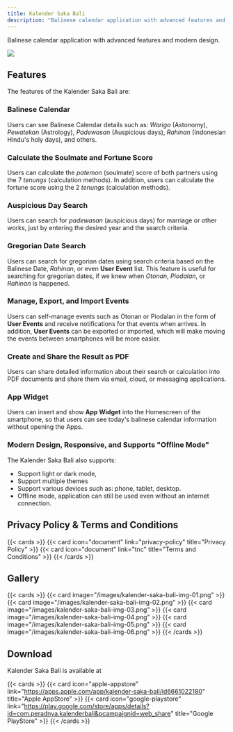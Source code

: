 ```yaml
---
title: Kalender Saka Bali
description: "Balinese calendar application with advanced features and modern design"
---
```


Balinese calendar application with advanced features and modern design.

![](/images/kalender-saka-bali-icon.png)

## Features

The features of the Kalender Saka Bali are:

### Balinese Calendar
Users can see Balinese Calendar details such as: *Wariga* (Astonomy), *Pewatekan* (Astrology), *Padewasan* (Auspicious days), *Rahinan* (Indonesian Hindu's holy days), and others.

### Calculate the Soulmate and Fortune Score
Users can calculate the *patemon* (soulmate) score of both partners using the 7 *tenungs* (calculation methods). In addition, users can calculate the fortune score using the 2 *tenungs* (calculation methods).

### Auspicious Day Search
Users can search for *padewasan* (auspicious days) for marriage or other works, just by entering the desired year and the search criteria.

### Gregorian Date Search
Users can search for gregorian dates using search criteria based on the Balinese Date, *Rahinan*, or even **User Event** list. This feature is useful for searching for gregorian dates, if we knew when *Otonan*, *Piodalan*, or *Rahinan* is happened.

### Manage, Export, and Import Events
Users can self-manage events such as Otonan or Piodalan in the form of **User Events** and receive notifications for that events when arrives. In addition, **User Events** can be exported or imported, which will make moving the events between smartphones will be more easier.

### Create and Share the Result as PDF
Users can share detailed information about their search or calculation into PDF documents and share them via email, cloud, or messaging applications.

### App Widget
Users can insert and show **App Widget** into the Homescreen of the smartphone, so that users can see today's balinese calendar information without opening the Apps.

### Modern Design, Responsive, and Supports "Offline Mode"
The Kalender Saka Bali also supports: 
* Support light or dark mode, 
* Support multiple themes
* Support various devices such as: phone, tablet, desktop. 
* Offline mode, application can still be used even without an internet connection.

## Privacy Policy & Terms and Conditions

{{< cards >}}
    {{< card icon="document" link="privacy-policy" title="Privacy Policy" >}}
    {{< card icon="document" link="tnc" title="Terms and Conditions" >}}
{{< /cards >}}

## Gallery

{{< cards >}}
    {{< card image="/images/kalender-saka-bali-img-01.png" >}}
    {{< card image="/images/kalender-saka-bali-img-02.png" >}}
    {{< card image="/images/kalender-saka-bali-img-03.png" >}}
    {{< card image="/images/kalender-saka-bali-img-04.png" >}}
    {{< card image="/images/kalender-saka-bali-img-05.png" >}}
    {{< card image="/images/kalender-saka-bali-img-06.png" >}}
{{< /cards >}}

## Download

Kalender Saka Bali is available at

{{< cards >}}
    {{< card icon="apple-appstore" link="https://apps.apple.com/app/kalender-saka-bali/id6661022180" title="Apple AppStore" >}}
    {{< card icon="google-playstore" link="https://play.google.com/store/apps/details?id=com.peradnya.kalenderbali&pcampaignid=web_share" title="Google PlayStore" >}}
{{< /cards >}}
